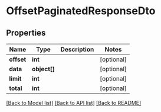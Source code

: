 # OffsetPaginatedResponseDto

## Properties
Name | Type | Description | Notes
------------ | ------------- | ------------- | -------------
**offset** | **int** |  | [optional] 
**data** | **object[]** |  | [optional] 
**limit** | **int** |  | [optional] 
**total** | **int** |  | [optional] 

[[Back to Model list]](../../README.md#documentation-for-models) [[Back to API list]](../../README.md#documentation-for-api-endpoints) [[Back to README]](../../README.md)

